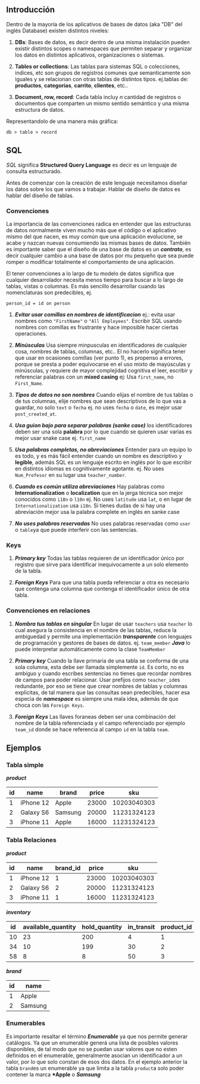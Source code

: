## Introducción

Dentro de la mayoría de los aplicativos de bases de datos (aka "DB" del inglés Database) existen distintos niveles:

1. **DBs**: Bases de datos, es decir dentro de una misma instalación pueden existir distintos scopes o namespaces que permiten separar y organizar los datos en distintos aplicativos, organizaciones o sistemas.

2. **Tables or collections**: Las tablas para sistemas SQL o colecciones, indices, etc son grupos de registros comunes que semanticamente son iguales y se relacionan con otras tablas de distintos tipos. ej.tablas de: **productos**, **categorias**, **carrito**, **clientes**, etc..

3. **Document, row, record**: Cada tabla incluy _n_ cantidad de registros o documentos que comparten un mismo sentido semántico y una misma estructura de datos.

Representandolo de una manera más gráfica:

```
db > table > record
```

## SQL

_SQL_ significa **Structured Query Language** es decir es un lenguaje de consulta estructurado.

Antes de comenzar con la creación de este lenguaje necesitamos diseñar los datos sobre los que vamos a trabajar. Hablar de diseño de datos es hablar del diseño de tablas.

### Convenciones

La importancia de las convenciones radica en entender que las estructuras de datos normalmente viven mucho más que el código o el aplicativo mismo del que nacen, es muy común que una aplicación evolucione, se acabe y nazcan nuevas consumiendo las mismas bases de datos. También es importante saber que el diseño de una base de datos es un **_contrato_**, es decir cualquier cambio a una base de datos por mu pequeño que sea puede romper o modificar totalmente el comportamiento de una aplicación.

El tener convenciones a lo largo de tu modelo de datos significa que cualquier desarrolador necesita menos tiempo para buscar a lo largo de tablas, vistas o columnas. Es más sencillo desarrollar cuando las nomenclaturas son predecibles, ej.

```
person_id = id on person
```

1. **_Evitar usar comillas en nombres de identificacion_** ej.: evita usar nombres como `"FirstName"` o `"All Employees"`. Escribir SQL usando nombres con comillas es frustrante y hace imposible hacer ciertas operaciones.

2. **_Minúsculas_** Usa siempre minpusculas en identificadores de cualquier cosa, nombres de tablas, columnas, etc.. El no hacerlo significa tener que usar en ocasiones comillas (ver punto 1), es propenso a errores, porque se presta a poder equivocarse en el uso mixto de mayúsculas y minúsculas, y requiere de mayor complejidad cognitiva el leer, escribir y referenciar palabras con un **mixed casing** ej: Usa `first_name`, no `First_Name`.

3. **_Tipos de datos no son nombres_** Cuando elijas el nombre de tus tablas o de tus columnas, elije nombres que sean descriptivos de lo que vas a guardar, no solo `text` o `fecha` ej. no uses `fecha` o `date`, es mejor usar `post_created_at`.

4. **_Usa guion bajo para separar palabras (sanke case)_** los identificadores deben ser una sola **palabra** por lo que cuando se quieren usar varias es mejor usar snake case ej. `first_name`

5. **_Usa palabras completas, no abreviaciones_** Entender para un equipo lo es todo, y es más fácil entender cuando un nombre es descriptivo y **legible**, además SQL es un lenguaje escrito en inglés por lo que escribir en distintos idiomas es cognitivamente agotante. ej. No uses `Num_Profesor` en su lugar usa `teacher_number`.

6. **_Cuando es común utiliza abreviaciones_** Hay palabras como **Internationalization** o **localization** que en la jerga técnica son mejor conocidos como `i18n` o `l10n` ej. No uses `latitude` usa `lat`, o en lugar de `Internationalization` usa `i18n`. Si tienes dudas de si hay una abreviación mejor usa la palabra complete en inglés en sanke case

7. **_No uses palabras reservadas_** No uses palabras reservadas como `user` o `table`ya que puede interferir con las sentencias.

### Keys

1. **_Primary key_** Todas las tablas requieren de un identificador único por registro que sirve para identificar inequivocamente a un solo elemento de la tabla.

2. **_Foreign Keys_** Para que una tabla pueda referenciar a otra es necesario que contenga una columna que contenga el identificador único de otra tabla.

### Convenciones en relaciones

1. **_Nombra tus tablas en singular_** En lugar de usar `teachers` usa `teacher` lo cual asegura la consistencia en el nombre de las tablas, reduce la ambiguedad y permite una implementación **_transparente_** con lenguajes de programación y gestores de bases de datos. ej. `team_member` **_Java_** lo puede interpretar automáticamente como la clase `TeamMember`

2. **_Primary key_** Cuando la llave primaria de una tabla se conforma de una sola columna, esta debe ser llamada simplemente `id`. Es corto, no es ambiguo y cuando escribes sentencias no tienes que recordar nombres de campos para poder relacionar. Usar prefijos como `teacher_id`es redundante, por eso se tiene que crear nombres de tablas y columnas explicitas, de tal manera que las consultas sean predecibles, hacer esa especia de **_namespace_** es siempre una mala idea, además de que choca con las `Foreign Keys`.

3. **_Foreign Keys_** Las llaves foraneas deben ser una combinación del nombre de la tabla referenciada y el campo referenciado por ejemplo `team_id` donde se hace referencia al campo `id` en la tabla `team`.

## Ejemplos

### Tabla simple

**_product_**

| id  | name      | brand   | price | sku         |
| --- | --------- | ------- | ----- | ----------- |
| 1   | iPhone 12 | Apple   | 23000 | 10203040303 |
| 2   | Galaxy S6 | Samsung | 20000 | 11231324123 |
| 3   | iPhone 11 | Apple   | 16000 | 11231324123 |

### Tabla Relaciones

**_product_**

| id  | name      | brand_id | price | sku         |
| --- | --------- | -------- | ----- | ----------- |
| 1   | iPhone 12 | 1        | 23000 | 10203040303 |
| 2   | Galaxy S6 | 2        | 20000 | 11231324123 |
| 3   | iPhone 11 | 1        | 16000 | 11231324123 |

**_inventory_**

| id  | available_quantity | hold_quantity | in_transit | product_id |
| --- | ------------------ | ------------- | ---------- | ---------- |
| 10  | 23                 | 200           | 4          | 1          |
| 34  | 10                 | 199           | 30         | 2          |
| 58  | 8                  | 8             | 50         | 3          |

**_brand_**

| id  | name    |
| --- | ------- |
| 1   | Apple   |
| 2   | Samsung |

### Enumerables

Es importante resaltar el término **_Enumerable_** ya que nos permite generar catálogos. Ya que un enumerable generá una lista de posibles valores disponibles, de tal modo que no se puedan usar valores que no esten definidos en el enumerable, generalmente asocian un identificador a un valor, por lo que solo constan de esos dos datos. En el ejemplo anterior la tabla `brand`es un enumerable ya que limita a la tabla `product`a solo poder contener la marca **\*Apple** o **_Samsung_**
